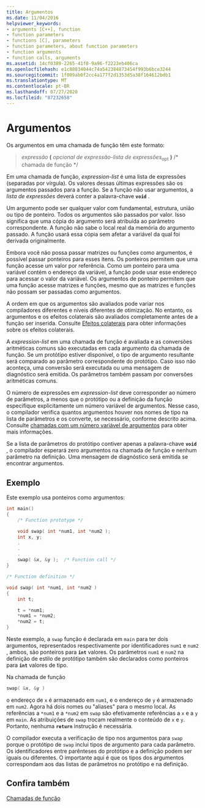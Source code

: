 ```yaml
---
title: Argumentos
ms.date: 11/04/2016
helpviewer_keywords:
- arguments [C++], function
- function parameters
- functions [C], parameters
- function parameters, about function parameters
- function arguments
- function calls, arguments
ms.assetid: 14cf0389-2265-41f0-9a96-f2223eb406ca
ms.openlocfilehash: e1c88034044c74a542384873454f993b6bce3244
ms.sourcegitcommit: 1f009ab0f2cc4a177f2d1353d5a38f164612bdb1
ms.translationtype: MT
ms.contentlocale: pt-BR
ms.lasthandoff: 07/27/2020
ms.locfileid: "87232658"
---
```

# <a name="arguments"></a>Argumentos

Os argumentos em uma chamada de função têm este formato:

> *expressão* **(** *opcional de expressão-lista de expressões*<SUB>opt</SUB> **)** /* chamada de função */

Em uma chamada de função, *expression-list* é uma lista de expressões (separadas por vírgula). Os valores dessas últimas expressões são os argumentos passados para a função. Se a função não usar argumentos, a *lista de expressões* deverá conter a palavra-chave **`void`** .

Um argumento pode ser qualquer valor com fundamental, estrutura, união ou tipo de ponteiro. Todos os argumentos são passados por valor. Isso significa que uma cópia do argumento será atribuída ao parâmetro correspondente. A função não sabe o local real da memória do argumento passado. A função usará essa cópia sem afetar a variável da qual foi derivada originalmente.

Embora você não possa passar matrizes ou funções como argumentos, é possível passar ponteiros para esses itens. Os ponteiros permitem que uma função acesse um valor por referência. Como um ponteiro para uma variável contém o endereço da variável, a função pode usar esse endereço para acessar o valor da variável. Os argumentos de ponteiro permitem que uma função acesse matrizes e funções, mesmo que as matrizes e funções não possam ser passadas como argumentos.

A ordem em que os argumentos são avaliados pode variar nos compiladores diferentes e níveis diferentes de otimização. No entanto, os argumentos e os efeitos colaterais são avaliados completamente antes de a função ser inserida. Consulte [Efeitos colaterais](../c-language/side-effects.md) para obter informações sobre os efeitos colaterais.

A *expression-list* em uma chamada de função é avaliada e as conversões aritméticas comuns são executadas em cada argumento da chamada de função. Se um protótipo estiver disponível, o tipo de argumento resultante será comparado ao parâmetro correspondente do protótipo. Caso isso não aconteça, uma conversão será executada ou uma mensagem de diagnóstico será emitida. Os parâmetros também passam por conversões aritméticas comuns.

O número de expressões em *expression-list* deve corresponder ao número de parâmetros, a menos que o protótipo ou a definição da função especifique explicitamente um número variável de argumentos. Nesse caso, o compilador verifica quantos argumentos houver nos nomes de tipo na lista de parâmetros e os converte, se necessário, conforme descrito acima. Consulte [chamadas com um número variável de argumentos](../c-language/calls-with-a-variable-number-of-arguments.md) para obter mais informações.

Se a lista de parâmetros do protótipo contiver apenas a palavra-chave **`void`** , o compilador esperará zero argumentos na chamada de função e nenhum parâmetro na definição. Uma mensagem de diagnóstico será emitida se encontrar argumentos.

## <a name="example"></a>Exemplo

Este exemplo usa ponteiros como argumentos:

```C
int main()
{
    /* Function prototype */

    void swap( int *num1, int *num2 );
    int x, y;
    .
    .
    .
    swap( &x, &y );  /* Function call */
}

/* Function definition */

void swap( int *num1, int *num2 )
{
    int t;

    t = *num1;
    *num1 = *num2;
    *num2 = t;
}
```

Neste exemplo, a `swap` função é declarada em `main` para ter dois argumentos, representados respectivamente por identificadores `num1` e `num2` , ambos, são ponteiros para **`int`** valores. Os parâmetros `num1` e `num2` na definição de estilo de protótipo também são declarados como ponteiros para **`int`** valores de tipo.

Na chamada de função

```C
swap( &x, &y )
```

o endereço de `x` é armazenado em `num1`, e o endereço de `y` é armazenado em `num2`. Agora há dois nomes ou "aliases" para o mesmo local. As referências a `*num1` e a `*num2` em `swap` são efetivamente referências a `x` e a `y` em `main`. As atribuições de `swap` trocam realmente o conteúdo de `x` e `y`. Portanto, nenhuma **`return`** instrução é necessária.

O compilador executa a verificação de tipo nos argumentos para `swap` porque o protótipo de `swap` inclui tipos de argumento para cada parâmetro. Os identificadores entre parênteses do protótipo e a definição podem ser iguais ou diferentes. O importante aqui é que os tipos dos argumentos correspondam aos das listas de parâmetros no protótipo e na definição.

## <a name="see-also"></a>Confira também

[Chamadas de função](../c-language/function-calls.md)
